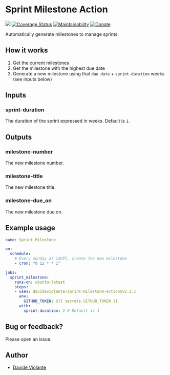 # Sprint Milestone Action
[![](https://github.com/davideviolante/sprint-milestone-action/workflows/Node.js%20CI/badge.svg)](https://github.com/DavideViolante/sprint-milestone-action/actions?query=workflow%3A%22Node.js+CI%22) [![Coverage Status](https://coveralls.io/repos/github/DavideViolante/sprint-milestone-action/badge.svg?branch=master)](https://coveralls.io/github/DavideViolante/sprint-milestone-action?branch=master) [![Maintainability](https://api.codeclimate.com/v1/badges/60f9b3a6b4177a0bfe77/maintainability)](https://codeclimate.com/github/DavideViolante/sprint-milestone-action/maintainability) [![Donate](https://img.shields.io/badge/paypal-donate-179BD7.svg)](https://www.paypal.me/dviolante)

Automatically generate milestones to manage sprints.

## How it works
1. Get the current milestones
2. Get the milestone with the highest due date
3. Generate a new milestone using that `due date` + `sprint-duration` weeks (see inputs below)

## Inputs

### sprint-duration

The duration of the sprint expressed in weeks. Default is `1`.

## Outputs

### milestone-number

The new milestone number.

### milestone-title

The new milestone title.

### milestone-due_on

The new milestone due on.

## Example usage

```yaml
name: Sprint Milestone

on:
  schedule:
    # Every monday at 12UTC, create the new milestone
    - cron: "0 12 * * 1"

jobs:
  sprint_milestone:
    runs-on: ubuntu-latest
    steps:
    - uses: davideviolante/sprint-milestone-action@v2.2.1
      env:
        GITHUB_TOKEN: ${{ secrets.GITHUB_TOKEN }}
      with:
        sprint-duration: 2 # Default is 1
```

## Bug or feedback?
Please open an issue.

## Author
- [Davide Violante](https://github.com/DavideViolante)
